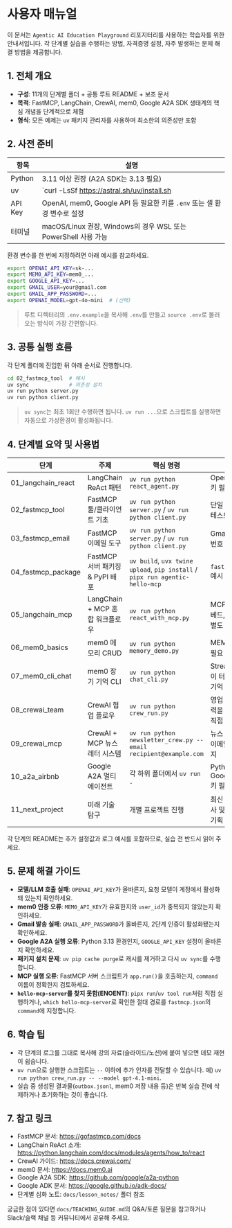 # 사용자 매뉴얼

이 문서는 `Agentic AI Education Playground` 리포지터리를 사용하는 학습자를 위한 안내서입니다. 각 단계별 실습을 수행하는 방법, 자격증명 설정, 자주 발생하는 문제 해결 방법을 제공합니다.

## 1. 전체 개요
- **구성**: 11개의 단계별 폴더 + 공통 루트 README + 보조 문서
- **목적**: FastMCP, LangChain, CrewAI, mem0, Google A2A SDK 생태계의 핵심 개념을 단계적으로 체험
- **형식**: 모든 예제는 `uv` 패키지 관리자를 사용하며 최소한의 의존성만 포함

## 2. 사전 준비
| 항목 | 설명 |
| --- | --- |
| Python | 3.11 이상 권장 (A2A SDK는 3.13 필요)
| uv | `curl -LsSf https://astral.sh/uv/install.sh | sh` 또는 Homebrew 등으로 설치
| API Key | OpenAI, mem0, Google API 등 필요한 키를 `.env` 또는 셸 환경 변수로 설정
| 터미널 | macOS/Linux 권장, Windows의 경우 WSL 또는 PowerShell 사용 가능

환경 변수를 한 번에 지정하려면 아래 예시를 참고하세요.
```bash
export OPENAI_API_KEY=sk-...
export MEM0_API_KEY=mem0_...
export GOOGLE_API_KEY=...
export GMAIL_USER=your@gmail.com
export GMAIL_APP_PASSWORD=...
export OPENAI_MODEL=gpt-4o-mini  # (선택)
```
> 루트 디렉터리의 `.env.example`을 복사해 `.env`를 만들고 `source .env`로 불러오는 방식이 가장 간편합니다.

## 3. 공통 실행 흐름
각 단계 폴더에 진입한 뒤 아래 순서로 진행합니다.
```bash
cd 02_fastmcp_tool  # 예시
uv sync             # 의존성 설치
uv run python server.py
uv run python client.py
```
> `uv sync`는 최초 1회만 수행하면 됩니다. `uv run ...`으로 스크립트를 실행하면 자동으로 가상환경이 활성화됩니다.

## 4. 단계별 요약 및 사용법
| 단계 | 주제 | 핵심 명령 | 비고 |
| --- | --- | --- | --- |
| 01_langchain_react | LangChain ReAct 패턴 | `uv run python react_agent.py` | OpenAI API 키 필요 |
| 02_fastmcp_tool | FastMCP 툴/클라이언트 기초 | `uv run python server.py` / `uv run python client.py` | 단일 프로세스 테스트 포함 |
| 03_fastmcp_email | FastMCP 이메일 도구 | `uv run python server.py` / `uv run python client.py` | Gmail 앱 비밀번호 설정 필요 |
| 04_fastmcp_package | FastMCP 서버 패키징 & PyPI 배포 | `uv build`, `uvx twine upload`, `pip install` / `pipx run agentic-hello-mcp` | `fastmcp.json` 예시 제공 |
| 05_langchain_mcp | LangChain + MCP 혼합 워크플로우 | `uv run python react_with_mcp.py` | MCP 서버 임베드, 필요 시 별도 실행 |
| 06_mem0_basics | mem0 메모리 CRUD | `uv run python memory_demo.py` | MEM0 API 키 필요 |
| 07_mem0_cli_chat | mem0 장기 기억 CLI | `uv run python chat_cli.py` | Streamlit 없이 터미널에서 기억 활용 체험 |
| 08_crewai_team | CrewAI 협업 플로우 | `uv run python crew_run.py` | 영업 담당자 입력을 콘솔에서 직접 제공 |
| 09_crewai_mcp | CrewAI + MCP 뉴스레터 시스템 | `uv run python newsletter_crew.py --email recipient@example.com` | 뉴스 수집부터 이메일 발송까지 |
| 10_a2a_airbnb | Google A2A 멀티 에이전트 | 각 하위 폴더에서 `uv run .` | Python 3.13, Google API 키 필요 |
| 11_next_project | 미래 기술 탐구 | 개별 프로젝트 진행 | 최신 트렌드 조사 및 프로젝트 기획 |

각 단계의 README는 추가 설정값과 로그 예시를 포함하므로, 실습 전 반드시 읽어 주세요.

## 5. 문제 해결 가이드
- **모델/LLM 호출 실패**: `OPENAI_API_KEY`가 올바른지, 요청 모델이 계정에서 활성화돼 있는지 확인하세요.
- **mem0 인증 오류**: `MEM0_API_KEY`가 유효한지와 `user_id`가 중복되지 않았는지 확인하세요.
- **Gmail 발송 실패**: `GMAIL_APP_PASSWORD`가 올바른지, 2단계 인증이 활성화됐는지 확인하세요.
- **Google A2A 실행 오류**: Python 3.13 환경인지, `GOOGLE_API_KEY` 설정이 올바른지 확인하세요.
- **패키지 설치 문제**: `uv pip cache purge`로 캐시를 제거하고 다시 `uv sync`를 수행합니다.
- **MCP 실행 오류**: FastMCP 서버 스크립트가 `app.run()`을 호출하는지, `command` 이름이 정확한지 검토하세요.
- **`hello-mcp-server`를 찾지 못함(ENOENT)**: `pipx run`/`uv tool run`처럼 직접 실행하거나, `which hello-mcp-server`로 확인한 절대 경로를 `fastmcp.json`의 `command`에 지정합니다.

## 6. 학습 팁
- 각 단계의 로그를 그대로 복사해 강의 자료(슬라이드/노션)에 붙여 넣으면 데모 재현이 쉽습니다.
- `uv run`으로 실행한 스크립트는 `--` 이하에 추가 인자를 전달할 수 있습니다. 예) `uv run python crew_run.py -- --model gpt-4.1-mini`.
- 실습 중 생성된 결과물(`outbox.jsonl`, mem0 저장 내용 등)은 반복 실습 전에 삭제하거나 초기화하는 것이 좋습니다.

## 7. 참고 링크
- FastMCP 문서: https://gofastmcp.com/docs
- LangChain ReAct 소개: https://python.langchain.com/docs/modules/agents/how_to/react
- CrewAI 가이드: https://docs.crewai.com/
- mem0 문서: https://docs.mem0.ai
- Google A2A SDK: https://github.com/google/a2a-python
- Google ADK 문서: https://google.github.io/adk-docs/
- 단계별 심화 노트: `docs/lesson_notes/` 폴더 참조

궁금한 점이 있다면 `docs/TEACHING_GUIDE.md`의 Q&A/토론 질문을 참고하거나 Slack/슬랙 채널 등 커뮤니티에서 공유해 주세요.
